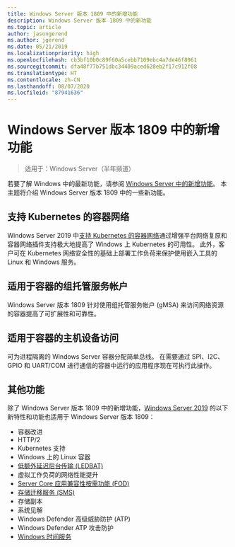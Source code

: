 ```yaml
---
title: Windows Server 版本 1809 中的新增功能
description: Windows Server 版本 1809 中的新功能
ms.topic: article
author: jasongerend
ms.author: jgerend
ms.date: 05/21/2019
ms.localizationpriority: high
ms.openlocfilehash: cb3bf10b0c89f60a5cebb7109ebc4a7de46f8961
ms.sourcegitcommit: dfa48f77b751dbc34409aced628eb2f17c912f08
ms.translationtype: HT
ms.contentlocale: zh-CN
ms.lasthandoff: 08/07/2020
ms.locfileid: "87941636"
---
```

# <a name="whats-new-in-windows-server-version-1809"></a>Windows Server 版本 1809 中的新增功能

>适用于：Windows Server（半年频道）

若要了解 Windows 中的最新功能，请参阅 [Windows Server 中的新增功能](whats-new-in-windows-server.md)。 本主题将介绍 Windows Server 版本 1809 中的一些新功能。

## <a name="container-networking-with-kubernetes"></a>支持 Kubernetes 的容器网络

Windows Server 2019 中[支持 Kubernetes 的容器网络](../networking/sdn/technologies/containers/container-networking-overview.md)通过增强平台网络复原和容器网络插件支持极大地提高了 Windows 上 Kubernetes 的可用性。
此外，客户可在 Kubernetes 网络安全性的基础上部署工作负荷来保护使用嵌入工具的 Linux 和 Windows 服务。

## <a name="group-managed-service-accounts-for-containers"></a>适用于容器的组托管服务帐户

Windows Server 版本 1809 针对使用组托管服务帐户 (gMSA) 来访问网络资源的容器提高了可扩展性和可靠性。

## <a name="host-device-access-for-containers"></a>适用于容器的主机设备访问

可为进程隔离的 Windows Server 容器分配简单总线。
在需要通过 SPI、I2C、GPIO 和 UART/COM 进行通信的容器中运行的应用程序现在可执行此操作。

## <a name="additional-features"></a>其他功能
除了 Windows Server 版本 1809 中的新增功能，[Windows Server 2019](../get-started-19/get-started-19.md) 的以下新特性和功能也适用于 Windows Server 版本 1809：

* 容器改进
* HTTP/2
* Kubernetes 支持
* Windows 上的 Linux 容器
* [低额外延迟后台传输 (LEDBAT)](https://techcommunity.microsoft.com/t5/networking-blog/bg-p/NetworkingBlog)
* 虚拟工作负荷的网络性能提升
* [Server Core 应用兼容性按需功能 (FOD)](../get-started-19/install-fod-19.md)
* [存储迁移服务 (SMS)](../storage/whats-new-in-storage.md#storage-spaces-direct)
* 存储副本
* 系统见解
* Windows Defender 高级威胁防护 (ATP)
* Windows Defender ATP 攻击防护
* [Windows 时间服务](../networking/windows-time-service/insider-preview.md)
